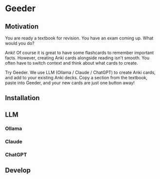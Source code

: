 # Geeder

## Motivation

You are ready a textbook for revision. You have an exam coming up. What would you do?

Anki! Of course it is great to have some flashcards to remember important facts. However, creating Anki cards alongside reading isn't smooth. You often have to switch context and think about what cards to create.

Try Geeder. We use LLM (Ollama / Claude / ChatGPT) to create Anki cards, and add to your existing Anki decks. Copy a section from the textbook, paste into Geeder, and your new cards are just one button away!

## Installation

## LLM

### Ollama

### Claude

### ChatGPT

## Develop
